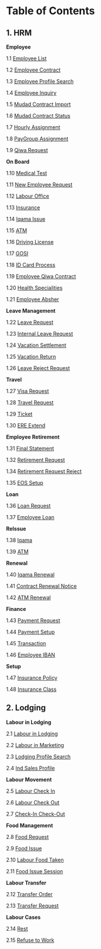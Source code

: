 # Table of Contents

## 1. HRM

**Employee**

  1.1 [Employee List](/my-website/docs/HRM/Employee/Employee%20List.md)
  
  1.2 [Employee Contract](/my-website/docs/HRM/Employee/Employee%20Contract.md)

  1.3 [Employee Profile Search](/my-website/docs/HRM/Employee/Employee%20Profile%20Search.md)

  1.4 [Employee Inquiry](/my-website/docs/HRM/Employee/Employee%20Inquiry.md)

  1.5 [Mudad Contract Import](/my-website/docs/HRM/Employee/Mudad%20Contract%20Import.md)

  1.6 [Mudad Contract Status](/my-website/docs/HRM/Employee/Mudad%20Contract%20Status.md)

  1.7 [Hourly Assignment](/my-website/docs/HRM/Employee/Hourly%20Assignment.md)

  1.8 [PayGroup Assignment](/my-website/docs/HRM/Employee/PayGroup%20Assignment.md)

  1.9 [Qiwa Request](/my-website/docs/HRM/Employee/Qiwa%20Request.md)

**On Board**

  1.10 [Medical Test](/my-website/docs/HRM/On%20Board/Medical%20Test.md)

  1.11 [New Employee Request](/my-website/docs/HRM/On%20Board/New%20Employee%20Request.md)

  1.12 [Labour Office](/my-website/docs/HRM/On%20Board/Labour%20Office.md)

  1.13 [Insurance](/my-website/docs/HRM/On%20Board/Insurance.md)

  1.14 [Iqama Issue](/my-website/docs/HRM/On%20Board/Iqama%20Issue.md)

  1.15 [ATM](/my-website/docs/HRM/On%20Board/ATM.md)

  1.16 [Driving License](/my-website/docs/HRM/On%20Board/Driving%20License.md)

  1.17 [GOSI](/my-website/docs/HRM/On%20Board/GOSI.md)

  1.18 [ID Card Process](/my-website/docs/HRM/On%20Board/ID%20Card%20Process.md)

  1.19 [Employee Qiwa Contract](/my-website/docs/HRM/On%20Board/Employee%20Qiwa%20Contract.md)

  1.20 [Health Specialities](/my-website/docs/HRM/On%20Board/Health%20Specialities.md)

  1.21 [Employee Absher](/my-website/docs/HRM/On%20Board/Employee%20Absher.md)

**Leave Management**

  1.22 [Leave Request](/my-website/docs/HRM/Leave%20Management/Leave%20Request.md)

  1.23 [Internal Leave Request](/my-website/docs/HRM/Leave%20Management/Internal%20Leave%20Request.md)

  1.24 [Vacation Settlement](/my-website/docs/HRM/Leave%20Management/Vacation%20Settlement.md)

  1.25 [Vacation Return](/my-website/docs/HRM/Leave%20Management/Vacation%20Return.md)

  1.26 [Leave Reject Request](/my-website/docs/HRM/Leave%20Management/Leave%20Reject%20Request.md)

**Travel**

  1.27 [Visa Request](/my-website/docs/HRM/Travel/Visa%20Request.md)

  1.28 [Travel Request](/my-website/docs/HRM/Travel/Travel%20Request.md)

  1.29 [Ticket](/my-website/docs/HRM/Travel/Ticket.md)

  1.30 [ERE Extend](/my-website/docs/HRM/Travel/ERE%20Extend.md)

**Employee Retirement**

  1.31 [Final Statement](/my-website/docs/HRM/Employee%20Retirement/Final%20Settlement.md)

  1.32 [Retirement Request](/my-website/docs/HRM/Employee%20Retirement/Retirement%20Request.md)

  <!-- 1.33 [Internal Retirement Request]() -->

  1.34 [Retirement Request Reject](/my-website/docs/HRM/Employee%20Retirement/Retirement%20Reject%20Request.md)

  1.35 [EOS Setup](/my-website/docs/HRM/Employee%20Retirement/EOS%20Setup.md)

**Loan**

  1.36 [Loan Request](/my-website/docs/HRM/Loan/Loan%20Request.md)

  1.37 [Employee Loan](/my-website/docs/HRM/Loan/Employee%20Loan.md)

**ReIssue**

  1.38 [Iqama](/my-website/docs/HRM/Re-Issue/Iqama.md)

  1.39 [ATM](/my-website/docs/HRM/Re-Issue/ATM.md)

**Renewal**

  1.40 [Iqama Renewal](/my-website/docs/HRM/Renewal/Iqama%20Renewal.md)

  1.41 [Contract Renewal Notice](/my-website/docs/HRM/Renewal/Contract%20Renewal%20Notice.md)

  1.42 [ATM Renewal](/my-website/docs/HRM/Renewal/ATM%20Renewal.md)

**Finance**

  1.43 [Payment Request](/my-website/docs/HRM/Finance/Payment%20Request.md)

  1.44 [Payment Setup](/my-website/docs/HRM/Finance/Payment%20Setup.md)

  1.45 [Transaction](/my-website/docs/HRM/Finance/Transaction.md)

  1.46 [Employee IBAN](/my-website/docs/HRM/Finance/Employee%20IBAN.md)

**Setup**

  1.47 [Insurance Policy](/my-website/docs/HRM/HRM-Setup/Insurance%20Policy.md)

  1.48 [Insurance Class](/my-website/docs/HRM/HRM-Setup/Insurance%20Class.md)

## 2. Lodging

**Labour in Lodging**

  2.1 [Labour in Lodging](/my-website/docs/Lodging/Labour%20in%20Lodging/Labour%20in%20Lodging.md)

  2.2 [Labour in Marketing](/my-website/docs/Lodging/Labour%20in%20Lodging/Labour%20in%20Marketing.md)

  2.3 [Lodging Profile Search](/my-website/docs/Lodging/Labour%20in%20Lodging/Lodging%20Profile%20Search.md)

  2.4 [Ind Sales Profile](/my-website/docs/Lodging/Labour%20in%20Lodging/Ind%20Sales%20Profile.md)

**Labour Movement**

  2.5 [Labour Check In](/my-website/docs/Lodging/Labour%20Movement/Labour%20Check%20In.md)

  2.6 [Labour Check Out](/my-website/docs/Lodging/Labour%20Movement/Labour%20Check%20Out.md)

  2.7 [Check-In Check-Out](/my-website/docs/Lodging/Labour%20Movement/Check-In%20Check-Out.md)

**Food Management**

  2.8 [Food Request](/my-website/docs/Lodging/Food%20Management/Food%20Request.md)

  2.9 [Food Issue](/my-website/docs/Lodging/Food%20Management/Food%20Issue.md)

  2.10 [Labour Food Taken](/my-website/docs/Lodging/Food%20Management/Labour%20Food%20Taken.md)

  2.11 [Food Issue Session](/my-website/docs/Lodging/Food%20Management/Food%20Issue%20Session.md)

**Labour Transfer**

  2.12 [Transfer Order](/my-website/docs/Lodging/Labour%20Transfer/Transfer%20Order.md)

  2.13 [Transfer Request](/my-website/docs/Lodging/Labour%20Transfer/Transfer%20Request.md)

**Labour Cases**

  2.14 [Rest](/my-website/docs/Lodging/Labour%20Cases/Rest.md)

  2.15 [Refuse to Work](/my-website/docs/Lodging/Labour%20Cases/Refuse%20to%20Work.md)